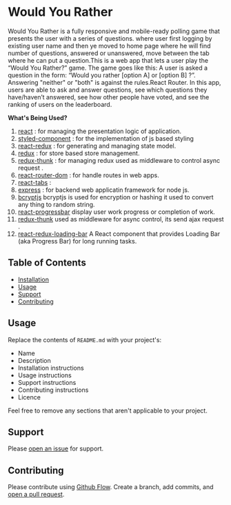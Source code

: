 # Would You Rather
Would You Rather is a fully responsive and mobile-ready polling game that presents the user with a series of questions.
where user first logging by existing user name and then ye moved to home page where he will find number of questions, answered or unanswered, move between the tab where he can put a question.This is a web app that lets a user play the “Would You Rather?” game. The game goes like this: A user is asked a question in the form: “Would you rather [option A] or [option B] ?”. Answering "neither" or "both" is against the rules.React Router.
In this app, users are able to ask and answer questions, see which questions they have/haven’t answered, see how other people have voted, and see the ranking of users on the leaderboard.

**What's Being Used?**
1. [react](https://www.npmjs.com/package/react) :  for managing the presentation logic of application.
2. [styled-component](https://www.npmjs.com/package/styled-components) :  for the implementation of js based styling
3. [react-redux](https://www.npmjs.com/package/react-redux) :  for generating and managing state model.
4. [redux](https://www.npmjs.com/package/redux) :  for store based store management.
5. [redux-thunk](https://www.npmjs.com/package/redux-thunk) :  for managing redux used as middleware to control async request .
6. [react-router-dom](https://www.npmjs.com/package/react-router-dom) :  for handle routes in web apps.
7. [react-tabs](https://www.npmjs.com/package/react-tabs) :  
8. [express](https://expressjs.com/en/starter/installing.html) : for backend web applicatin framework for node js.
9. [bcryptjs](https://www.npmjs.com/package/bcryptjs) bcryptjs is used for encryption or hashing it used to convert any thing to random string.
10. [react-progressbar](https://www.npmjs.com/package/react-progressbar)  display user work progress or completion of work.
11. [redux-thunk](https://www.npmjs.com/package/redux-thunk)  used as middleware for async control, its send ajax request .
12. [react-redux-loading-bar](https://www.npmjs.com/package/react-redux-loading-bar)  A React component that provides Loading Bar (aka Progress Bar) for long running tasks.

## Table of Contents

- [Installation](#installation)
- [Usage](#usage)
- [Support](#support)
- [Contributing](#contributing)

## Usage

Replace the contents of `README.md` with your project's:

- Name
- Description
- Installation instructions
- Usage instructions
- Support instructions
- Contributing instructions
- Licence

Feel free to remove any sections that aren't applicable to your project.

## Support

Please [open an issue](https://github.com/fraction/readme-boilerplate/issues/new) for support.

## Contributing

Please contribute using [Github Flow](https://guides.github.com/introduction/flow/). Create a branch, add commits, and [open a pull request](https://github.com/fraction/readme-boilerplate/compare/).
